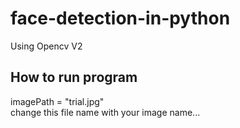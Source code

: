 # face-detection-in-python
Using Opencv V2

## How to run program
imagePath = "trial.jpg"  
change this file name with your image name...


